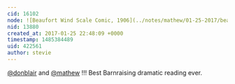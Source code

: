 ```yaml
---
cid: 16102
node: ![Beaufort Wind Scale Comic, 1906](../notes/mathew/01-25-2017/beaufort-wind-scale-comic-1906)
nid: 13880
created_at: 2017-01-25 22:48:09 +0000
timestamp: 1485384489
uid: 422561
author: stevie
---
```


[@donblair](/profile/donblair) and [@mathew](/profile/mathew) !!! Best Barnraising dramatic reading ever. 